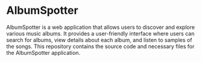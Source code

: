 # AlbumSpotter
AlbumSpotter is a web application that allows users to discover and explore various music albums. It provides a user-friendly interface where users can search for albums, view details about each album, and listen to samples of the songs. This repository contains the source code and necessary files for the AlbumSpotter application.
